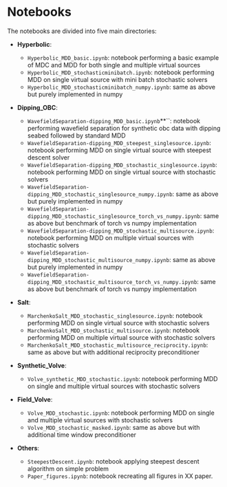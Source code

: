 # Notebooks

The notebooks are divided into five main directories:

* **Hyperbolic**:

  - ``Hyperbolic_MDD_basic.ipynb``: notebook performing a basic example of MDC and MDD for both single and multiple virtual sources
  - ``Hyperbolic_MDD_stochasticminibatch.ipynb``: notebook performing MDD on single virtual source with mini batch stochastic solvers
  - ``Hyperbolic_MDD_stochasticminibatch_numpy.ipynb``: same as above but purely implemented in numpy

* **Dipping_OBC**: 
  - ``WavefieldSeparation-dipping_MDD_basic.ipynb``**``: notebook performing wavefield separation for synthetic obc data with dipping seabed followed by standard MDD
  - ``WavefieldSeparation-dipping_MDD_steepest_singlesource.ipynb``: notebook performing MDD on single virtual source with steepest descent solver
  - ``WavefieldSeparation-dipping_MDD_stochastic_singlesource.ipynb``: notebook performing MDD on single virtual source with stochastic solvers
  - ``WavefieldSeparation-dipping_MDD_stochastic_singlesource_numpy.ipynb``: same as above but purely implemented in numpy
  - ``WavefieldSeparation-dipping_MDD_stochastic_singlesource_torch_vs_numpy.ipynb``: same as above but benchmark of torch vs numpy implementation
  - ``WavefieldSeparation-dipping_MDD_stochastic_multisource.ipynb``: notebook performing MDD on multiple virtual sources with stochastic solvers
  - ``WavefieldSeparation-dipping_MDD_stochastic_multisource_numpy.ipynb``: same as above but purely implemented in numpy
  - ``WavefieldSeparation-dipping_MDD_stochastic_multisource_torch_vs_numpy.ipynb``: same as above but benchmark of torch vs numpy implementation

* **Salt**: 
  - ``MarchenkoSalt_MDD_stochastic_singlesource.ipynb``: notebook performing MDD on single virtual source with stochastic solvers
  - ``MarchenkoSalt_MDD_stochastic_multisource.ipynb``: notebook performing MDD on multiple virtual source with stochastic solvers
  - ``MarchenkoSalt_MDD_stochastic_multisource_reciprocity.ipynb``: same as above but with additional reciprocity preconditioner

* **Synthetic_Volve**: 
    - ``Volve_synthetic_MDD_stochastic.ipynb``: notebook performing MDD on single and multiple virtual sources with stochastic solvers
  
* **Field_Volve**: 
    - ``Volve_MDD_stochastic.ipynb``: notebook performing MDD on single and multiple virtual sources with stochastic solvers
    - ``Volve_MDD_stochastic_masked.ipynb``: same as above but with additional time window preconditioner
  
* **Others**: 
  - ``SteepestDescent.ipynb``: notebook applying steepest descent algorithm on simple problem
  - ``Paper_figures.ipynb``: notebook recreating all figures in XX paper.
